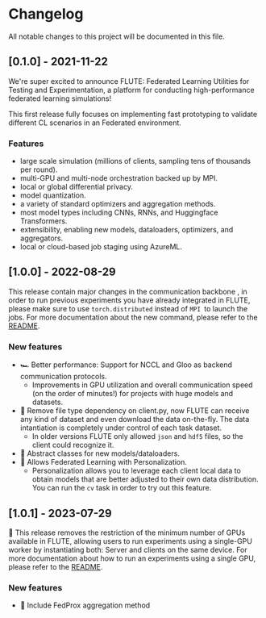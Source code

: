 # Changelog

All notable changes to this project will be documented in this file.

## [0.1.0] - 2021-11-22

We're super excited to announce FLUTE: Federated Learning Utilities for Testing and Experimentation, a platform for conducting high-performance federated learning simulations!

This first release fully focuses on implementing fast prototyping to validate different CL scenarios 
in an Federated environment.

### Features

- large scale simulation (millions of clients, sampling tens of thousands per round).
- multi-GPU and multi-node orchestration backed up by MPI.
- local or global differential privacy.
- model quantization.
- a variety of standard optimizers and aggregation methods.
- most model types including CNNs, RNNs, and Huggingface Transformers.
- extensibility, enabling new models, dataloaders, optimizers, and aggregators.
- local or cloud-based job staging using AzureML.


## [1.0.0] - 2022-08-29

This release contain major changes in the communication backbone , in order
to run previous experiments you have already integrated in FLUTE, please make sure
to use `torch.distributed` instead of `MPI `to launch the jobs. For more documentation
about the new command, please refer to the [README](README.md).


### New features

- 🏎 Better performance: Support for NCCL and Gloo as backend communication protocols. 
  - Improvements in GPU utilization and overall communication speed (on the order of minutes!) for projects with huge models and datasets.
- 🌟 Remove file type dependency on client.py, now FLUTE can receive any kind of dataset and even download the data on-the-fly. The data intantiation is completely under control of each task dataset.
  - In older versions FLUTE only allowed `json` and `hdf5` files, so the client could recognize it.
- 🌟 Abstract classes for new models/dataloaders.
- 🌟 Allows Federated Learning with Personalization. 
  - Personalization allows you to leverage each client local data to obtain models that are better adjusted to their own data distribution. You can run the `cv` task in order to try out this feature.


## [1.0.1] - 2023-07-29

🔋 This release removes the restriction of the minimum number of GPUs available in FLUTE, 
allowing users to run experiments using a single-GPU worker by instantiating both: Server
and clients on the same device. For more documentation about how to run an experiments
using a single GPU, please refer to the [README](README.md).


### New features

- 🌟 Include FedProx aggregation method

